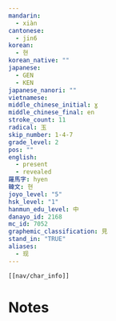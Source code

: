```yaml
---
mandarin:
  - xiàn
cantonese:
  - jin6
korean:
  - 현
korean_native: ""
japanese:
  - GEN
  - KEN
japanese_nanori: ""
vietnamese:
middle_chinese_initial: ɣ
middle_chinese_final: en
stroke_count: 11
radical: 玉
skip_number: 1-4-7
grade_level: 2
pos: ""
english:
  - present
  - revealed
羅馬字: hyen
韓文: 현
joyo_level: "5"
hsk_level: "1"
hanmun_edu_level: 中
danayo_id: 2168
mc_id: 7052
graphemic_classification: 見
stand_in: "TRUE"
aliases:
  - 现
---
```

```meta-bind-embed
[[nav/char_info]]
```

# Notes
